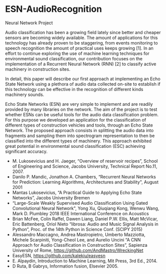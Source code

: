 # ESN-AudioRecognition
Neural Network Project

Audio classification has been a growing field lately since better and cheaper sensors are becoming widely available. The amount of applications for this technology has already proven to be staggering, from events monitoring to speech recognition the amount of practical uses keeps growing [1].
In an effort to continue exploring the use of machine learning techniques for environmental sound classification, our contribution focuses on the implementation of a Recurrent Neural Network (RNN) [2] to classify active machinery in construction sites.

In detail, this paper will describe our first approach at implementing an Echo State Network using a plethora of audio data collected on-site to establish if this technology can be effective in the recognition of different kinds machinery sounds.

Echo State Networks (ESN) are very simple to implement and are readily provided by many libraries on the network.
The aim of the project is to test whether ESNs can be useful tools for the audio data classification problem. 
For this purpose we developed an application for the classification of different types of construction vehicles and tools, through an Echo State Network. The proposed approach consists in splitting the audio data into fragments and sampling them into spectrogram representation to then be classified into the different types of machinery. This approach exhibited great potential in environmental sound classification (ESC) achieving significant accuracy. 



* M. Lukosevicius and H. Jaeger, “Overview of reservoir recipes”, School of  Engineering  and  Science,  Jacobs  University,  Technical  Report  No.11, 2007.
*  Danilo P. Mandic, Jonathon A. Chambers, “Recurrent Neural Networks for Prediction: Learning Algorithms, Architectures and Stability", August 2001
* Mantas Lukosevicius, “A Practical Guide to Applying Echo State Networks”, Jacobs University Bremen
* “Large-Scale Weakly Supervised Audio Classification Using Gated Convolutional Neural Network",  Yong Xu,  Qiuqiang Kong, Wenwu Wang, Mark D. Plumbley  2018 IEEE International Conference on Acoustics
* Brian McFee, Colin Raffel, Dawen Liang, Daniel P.W. Ellis, Matt McVicar, Eric Battenberg, Oriol Nieto “librosa: Audio and Music Signal Analysis in Python”, Proc. of the 14th Python in Science Conf. (SCIPY 2015)
* Alessandro Maccagno, Andrea Mastropietro, Umberto Mazziotta, Michele Scarpiniti, Yong-Cheol Lee, and Aurelio Uncini “A CNN Approach for Audio Classification in Construction Sites”, Sapienza University of Rome,
https://github.com/AndMastro/WreckingNet
* EasyESN, https://github.com/kalekiu/easyesn
* E. Alpaydin, Introduction to Machine Learning, Mit Press, 3rd Ed., 2014.
* D Ruta, B Gabrys, Information fusion, Elsevier 2005.
